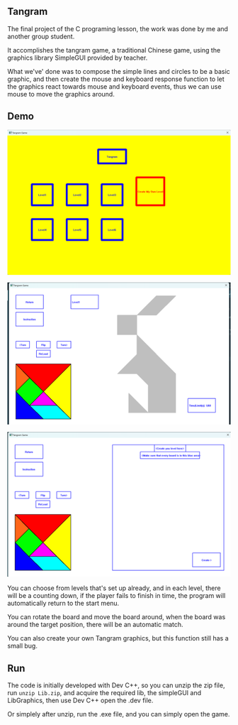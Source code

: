 ## Tangram
The final project of the C programing lesson, the work was done by me and another group student.

It accomplishes the tangram game, a traditional Chinese game, using the graphics library SimpleGUI provided by teacher.

What we've' done was to compose the simple lines and circles to be a basic graphic, and then create the mouse and keyboard response function to let the graphics react towards mouse and keyboard events, thus we can use mouse to move the graphics around.

## Demo
![alt text](images/image.png)

![alt text](images/image-1.png)

![alt text](images/image-2.png)

You can choose from levels that's set up already, and in each level, there will be a counting down, if the player fails to finish in time, the program will automatically return to the start menu. 

You can rotate the board and move the board around, when the board was around the target position, there will be an automatic match.

You can also create your own Tangram graphics, but this function still has a small bug.

## Run

The code is initially developed with Dev C++, so you can unzip the zip file, run `unzip Lib.zip`, and acquire the required lib, the simpleGUI and LibGraphics, then use Dev C++ open the .dev file.

Or simplely after unzip, run the .exe file, and you can simply open the game.

